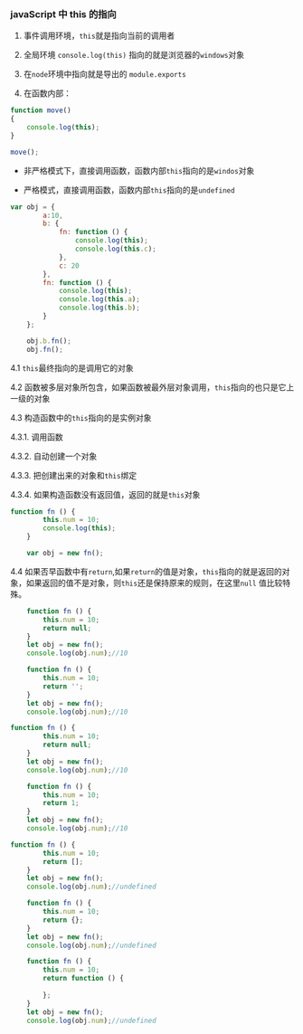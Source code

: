 ### javaScript 中 this 的指向

1. 事件调用环境，`this`就是指向当前的调用者

2. 全局环境 `console.log(this)` 指向的就是浏览器的`windows`对象

3. 在`node`环境中指向就是导出的 `module.exports`

4. 在函数内部：

```javascript
function move()
{
    console.log(this);
}

move();
```

* 非严格模式下，直接调用函数，函数内部`this`指向的是`windos`对象

* 严格模式，直接调用函数，函数内部`this`指向的是`undefined`

```javascript
var obj = {
        a:10,
        b: {
            fn: function () {
                console.log(this);
                console.log(this.c);
            },
            c: 20
        },
        fn: function () {
            console.log(this);
            console.log(this.a);
            console.log(this.b);
        }
    };

    obj.b.fn();
    obj.fn();
```

4.1 `this`最终指向的是调用它的对象

4.2 函数被多层对象所包含，如果函数被最外层对象调用，`this`指向的也只是它上一级的对象

4.3 构造函数中的`this`指向的是实例对象

4.3.1. 调用函数

4.3.2. 自动创建一个对象

4.3.3. 把创建出来的对象和`this`绑定

4.3.4. 如果构造函数没有返回值，返回的就是`this`对象

```javascript
function fn () {
        this.num = 10;
        console.log(this);
    }

    var obj = new fn();
```

4.4 如果否早函数中有`return`,如果`return`的值是对象，`this`指向的就是返回的对象，如果返回的值不是对象，则`this`还是保持原来的规则，在这里`null`
值比较特殊。

```javascript
    function fn () {
        this.num = 10;
        return null;
    }
    let obj = new fn();
    console.log(obj.num);//10
```

```javascript
    function fn () {
        this.num = 10;
        return '';
    }
    let obj = new fn();
    console.log(obj.num);//10
```

```javascript
function fn () {
        this.num = 10;
        return null;
    }
    let obj = new fn();
    console.log(obj.num);//10
```

```javascript
    function fn () {
        this.num = 10;
        return 1;
    }
    let obj = new fn();
    console.log(obj.num);//10
```

```javascript
function fn () {
        this.num = 10;
        return [];
    }
    let obj = new fn();
    console.log(obj.num);//undefined
```

```javascript
    function fn () {
        this.num = 10;
        return {};
    }
    let obj = new fn();
    console.log(obj.num);//undefined
```

```javascript
    function fn () {
        this.num = 10;
        return function () {
            
        };
    }
    let obj = new fn();
    console.log(obj.num);//undefined
```

